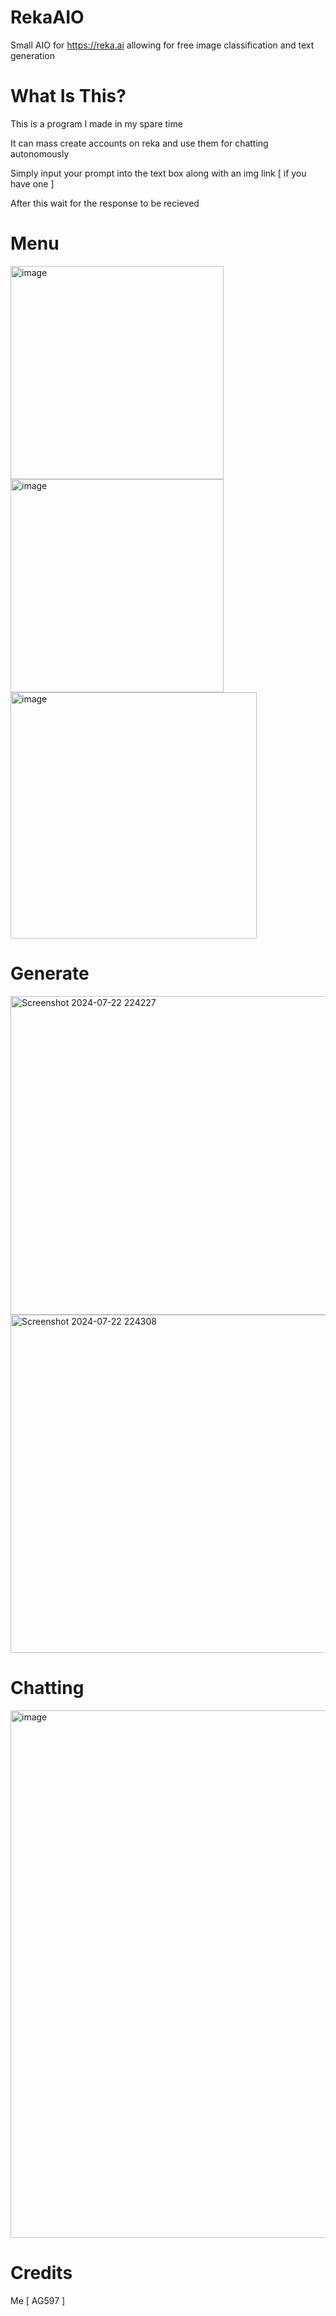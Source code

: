 # RekaAIO
Small AIO for https://reka.ai allowing for free image classification and text generation

# What Is This?
This is a program I made in my spare time

It can mass create accounts on reka and use them for chatting autonomously

Simply input your prompt into the text box along with an img link [ if you have one ]

After this wait for the response to be recieved

# Menu

<img width="341" alt="image" src="https://github.com/user-attachments/assets/8bffbf5b-a267-467b-9152-c166fc48d5de">

<img width="341" alt="image" src="https://github.com/user-attachments/assets/3f045176-b9a5-4969-aa9d-d9e5066043e2">

<img width="394" alt="image" src="https://github.com/user-attachments/assets/b4874204-cdd8-42a5-bfc7-f637179e7e90">

# Generate

<img width="510" alt="Screenshot 2024-07-22 224227" src="https://github.com/user-attachments/assets/4e6cb6bf-62bd-4390-9840-91acaf6fdc14">

<img width="541" alt="Screenshot 2024-07-22 224308" src="https://github.com/user-attachments/assets/1c13a604-f71b-4c65-9dca-dd487eb77b53">

# Chatting

<img width="844" alt="image" src="https://github.com/user-attachments/assets/31880a40-109f-440d-b497-5fbb835701c3">

# Credits

Me [ AG597 ]
